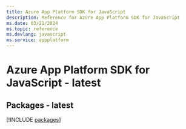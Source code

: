 ```yaml
---
title: Azure App Platform SDK for JavaScript
description: Reference for Azure App Platform SDK for JavaScript
ms.date: 03/21/2024
ms.topic: reference
ms.devlang: javascript
ms.service: appplatform
---
```

# Azure App Platform SDK for JavaScript - latest
## Packages - latest
[!INCLUDE [packages](app-platform-index.md)]